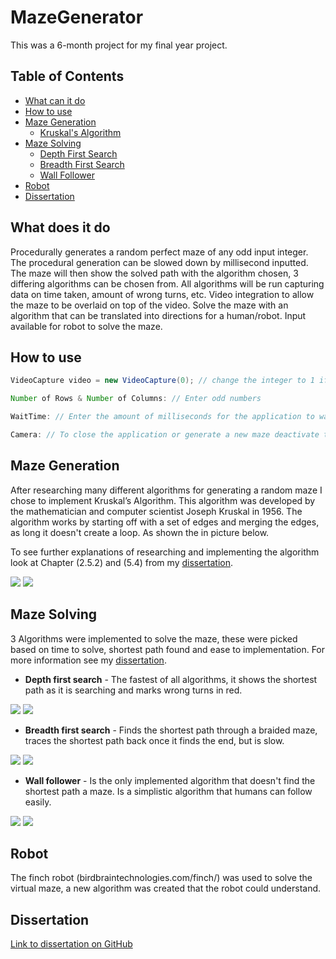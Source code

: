 # MazeGenerator

This was a 6-month project for my final year project. 

## Table of Contents

* [What can it do](#what-can-it-do)
* [How to use](#how-to-use)
* [Maze Generation](#Maze-Generation)
  * [Kruskal's Algorithm](#kruskal's-Algorithm)
* [Maze Solving](#Maze-solving)
  * [Depth First Search](#Depth-first-search)
  * [Breadth First Search](#Breadth-first-search)
  * [Wall Follower](#wall-follower)
* [Robot](#robot)
* [Dissertation](#dissertation)

## What does it do

Procedurally generates a random perfect maze of any odd input integer. The procedural generation can be slowed down by millisecond inputted. The maze will then show the solved path with the algorithm chosen, 3 differing algorithms can be chosen from. All algorithms will be run capturing data on time taken, amount of wrong turns, etc. Video integration to allow the maze to be overlaid on top of the video. Solve the maze with an algorithm that can be translated into directions for a human/robot. Input available for robot to solve the maze.


## How to use

```java
VideoCapture video = new VideoCapture(0); // change the integer to 1 if the webcam is plugged in via usb

Number of Rows & Number of Columns: // Enter odd numbers 

WaitTime: // Enter the amount of milliseconds for the application to wait between each change

Camera: // To close the application or generate a new maze deactivate the camera
```

## Maze Generation

After researching many different algorithms for generating a random maze I chose to implement Kruskal’s Algorithm. This algorithm was developed by the mathematician and computer scientist Joseph Kruskal in 1956. The algorithm works by starting off with a set of edges and merging the edges, as long it doesn't create a loop. As shown the in picture below. 

To see further explanations of researching and implementing the algorithm look at Chapter (2.5.2) and (5.4) from my [dissertation](#dissertation).

![](Gifs/KruL.gif) ![](Gifs/Kru.gif)

## Maze Solving

3 Algorithms were implemented to solve the maze, these were picked based on time to solve, shortest path found and ease to implementation. For more information see my [dissertation](#dissertation).

* **Depth first search** - The fastest of all algorithms, it shows the shortest path as it is searching and marks wrong turns in red.

![](Gifs/DfsL.gif) ![](Gifs/Dfs.gif)

* **Breadth first search** - Finds the shortest path through a braided maze, traces the shortest path back once it finds the end, but is slow.

![](Gifs/BfsL.gif) ![](Gifs/Bfs.gif)

* **Wall follower** - Is the only implemented algorithm that doesn't find the shortest path a maze. Is a simplistic algorithm that humans can follow easily.

![](Gifs/WallL.gif) ![](Gifs/Wall.gif)

## Robot

The finch robot (birdbraintechnologies.com/finch/) was used to solve the virtual maze, a new algorithm was created that the robot could understand.

## Dissertation

[Link to dissertation on GitHub](Dissertation.pdf)

